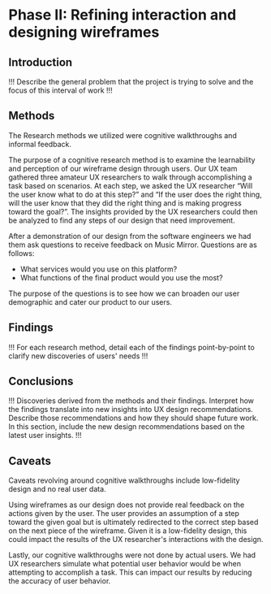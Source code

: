 # Phase II: Refining interaction and designing wireframes

## Introduction

!!! Describe the general problem that the project is trying to solve and the focus of this interval of work !!!

## Methods

The Research methods we utilized were cognitive walkthroughs and informal feedback. 

The purpose of a cognitive research method is to examine the learnability and perception of our wireframe design through users. Our UX team gathered three amateur UX researchers to walk through accomplishing a task based on scenarios.  At each step, we asked the UX researcher “Will the user know what to do at this step?” and “If the user does the right thing, will the user know that they did the right thing and is making progress toward the goal?”. The insights provided by the UX researchers could then be analyzed to find any steps of our design that need improvement. 

After a demonstration of our design from the software engineers we had them ask questions to receive feedback on Music Mirror.  Questions are as follows:
* What services would you use on this platform?
* What functions of the final product would you use the most?

The purpose of the questions is to see how we can broaden our user demographic and cater our product to our users.


## Findings

!!! For each research method, detail each of the findings point-by-point to clarify new discoveries of users' needs !!!

## Conclusions

!!! Discoveries derived from the methods and their findings. Interpret how the findings translate into new insights into UX design recommendations. Describe those recommendations and how they should shape future work. In this section, include the new design recommendations based on the latest user insights. !!!

## Caveats

Caveats revolving around cognitive walkthroughs include low-fidelity design and no real user data. 

Using wireframes as our design does not provide real feedback on the actions given by the user. The user provides an assumption of a step toward the given goal but is ultimately redirected to the correct step based on the next piece of the wireframe. Given it is a low-fidelity design, this could impact the results of the UX researcher's interactions with the design.

Lastly, our cognitive walkthroughs were not done by actual users. We had UX researchers simulate what potential user behavior would be when attempting to accomplish a task. This can impact our results by reducing the accuracy of user behavior. 
